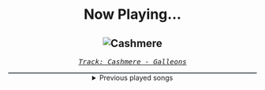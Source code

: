 <div align="center"> 
<h1>Now Playing...</h1>

![Cashmere](https://i.scdn.co/image/ab67616d00001e02159fad104beba5f2b8438fec)
--
_<samp><a href="https://open.spotify.com/track/5rpXZCZXYvFMhWkzRYIP6V">Track: Cashmere - Galleons</a></samp>_

<div style="border: 1px #4B5054 solid"></div>
<details>
  <summary>
    Previous played songs
  </summary>
  <table>
    <thead>
      <tr>
        <th>
          Artist
        </th>
        <th>
          Song
        </th>
        <th>
          Link
        </th>
      </tr>
    </thead>
    <tbody>
      <tr><td>Galleons</td><td>Cashmere</td><td><a href="https://open.spotify.com/track/5rpXZCZXYvFMhWkzRYIP6V">https://open.spotify.com/track/5rpXZCZXYvFMhWkzRYIP6V</a></td></tr><tr><td>Bloom</td><td>Siren Song</td><td><a href="https://open.spotify.com/track/5IpYMjgcy0y8Y31t55Ykxw">https://open.spotify.com/track/5IpYMjgcy0y8Y31t55Ykxw</a></td></tr><tr><td>Harper</td><td>I Hope You Choke</td><td><a href="https://open.spotify.com/track/5tzQBDvosYbVemX5GLFkmB">https://open.spotify.com/track/5tzQBDvosYbVemX5GLFkmB</a></td></tr><tr><td>Harper</td><td>I Hope You Choke</td><td><a href="https://open.spotify.com/track/5tzQBDvosYbVemX5GLFkmB">https://open.spotify.com/track/5tzQBDvosYbVemX5GLFkmB</a></td></tr><tr><td>Imminence</td><td>Continuum</td><td><a href="https://open.spotify.com/track/4jC2qRTDoysT58AggsOij4">https://open.spotify.com/track/4jC2qRTDoysT58AggsOij4</a></td></tr><tr><td>Lø Spirit</td><td>Breathe</td><td><a href="https://open.spotify.com/track/2FHiAcfTk66Zy6gxCqqh1m">https://open.spotify.com/track/2FHiAcfTk66Zy6gxCqqh1m</a></td></tr><tr><td>Phix</td><td>WAR</td><td><a href="https://open.spotify.com/track/1zdJbn7IDAJEyCINj7zraX">https://open.spotify.com/track/1zdJbn7IDAJEyCINj7zraX</a></td></tr><tr><td>Ryan Jesse</td><td>Outrunning. (Reimagined)</td><td><a href="https://open.spotify.com/track/34RRVuhznspVP7z8DX86VM">https://open.spotify.com/track/34RRVuhznspVP7z8DX86VM</a></td></tr><tr><td>Polaris</td><td>Suave</td><td><a href="https://open.spotify.com/track/5zJV9ktvXWf86sEKUoHFkx">https://open.spotify.com/track/5zJV9ktvXWf86sEKUoHFkx</a></td></tr><tr><td>Our Last Night</td><td>greedy</td><td><a href="https://open.spotify.com/track/6ZlvKdQSeQuqOaJObnp56f">https://open.spotify.com/track/6ZlvKdQSeQuqOaJObnp56f</a></td></tr><tr><td>Halocene</td><td>Circus</td><td><a href="https://open.spotify.com/track/10zEC6SR6PaMV1SipJFZq8">https://open.spotify.com/track/10zEC6SR6PaMV1SipJFZq8</a></td></tr><tr><td>GANJAGANG</td><td>Trauma</td><td><a href="https://open.spotify.com/track/6Tx62Pf26rKvBgAFjJlrWQ">https://open.spotify.com/track/6Tx62Pf26rKvBgAFjJlrWQ</a></td></tr><tr><td>Galleons</td><td>You Who Swallowed a Falling Star</td><td><a href="https://open.spotify.com/track/5l67uf7lvonZeSlxJLCkgr">https://open.spotify.com/track/5l67uf7lvonZeSlxJLCkgr</a></td></tr><tr><td>Anbu Monastir</td><td>Mangekyou Sharingan</td><td><a href="https://open.spotify.com/track/0KCW9OpxDBXTKO7ht70eKX">https://open.spotify.com/track/0KCW9OpxDBXTKO7ht70eKX</a></td></tr><tr><td>Recode the Subliminal</td><td>The Death of Art</td><td><a href="https://open.spotify.com/track/4NzMqzlAyEPf51EOC1QmWa">https://open.spotify.com/track/4NzMqzlAyEPf51EOC1QmWa</a></td></tr><tr><td>Final Story</td><td>Untamable</td><td><a href="https://open.spotify.com/track/0VO2eITih5sMOlcrN4zDoP">https://open.spotify.com/track/0VO2eITih5sMOlcrN4zDoP</a></td></tr><tr><td>Wage War</td><td>Relapse</td><td><a href="https://open.spotify.com/track/6Qd7XC9csaFz3dogXXhrVM">https://open.spotify.com/track/6Qd7XC9csaFz3dogXXhrVM</a></td></tr><tr><td>The Plot In You</td><td>Forgotten</td><td><a href="https://open.spotify.com/track/0ZZCltcOacjI1kY4BnVDjt">https://open.spotify.com/track/0ZZCltcOacjI1kY4BnVDjt</a></td></tr><tr><td>LANDMVRKS</td><td>Suffocate</td><td><a href="https://open.spotify.com/track/3BzrV9GCvaCr4m7N2FvNvK">https://open.spotify.com/track/3BzrV9GCvaCr4m7N2FvNvK</a></td></tr><tr><td>Of Mice & Men</td><td>Anchor</td><td><a href="https://open.spotify.com/track/0cmU8GRcNiJ15pZqrmg02Q">https://open.spotify.com/track/0cmU8GRcNiJ15pZqrmg02Q</a></td></tr>
    </tbody>
  </table>
</details>

</div>
